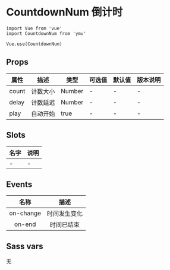 # CountdownNum 倒计时

```JS
import Vue from 'vue'
import CountdownNum from 'ymu'

Vue.use(CountdownNum)
```

## Props

| 属性 | 描述 | 类型 | 可选值 | 默认值 | 版本说明 |
| - | - | - | - | - | - |
| count | 计数大小 | Number | - | - | - |
| delay | 计数延迟 | Number | - | - | - |
| play | 自动开始 | true | - | - | - |

## Slots

| 名字 | 说明 |
| :- | :- |
| - | - |

## Events

| 名称 | 描述 |
| :-: | :-: |
| on-change | 时间发生变化 |
| on-end | 时间已结束 |

## Sass vars

无